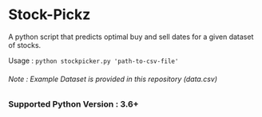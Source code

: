 # Stock-Pickz
A python script that predicts optimal buy and sell dates for a given dataset of stocks.

Usage : ```python stockpicker.py 'path-to-csv-file'```

###### Note : Example Dataset is provided in this repository (data.csv)

### Supported Python Version : 3.6+
